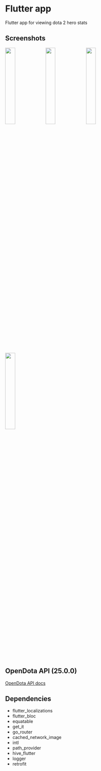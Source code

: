 # Flutter app

Flutter app for viewing dota 2 hero stats

## Screenshots

<img src="https://upload.image.rony.fun/images/image-23-09-24-03-38-3.png" width="25%"/>
<img src="https://upload.image.rony.fun/images/image-23-09-24-03-38-2.png" width="25%"/>
<img src="https://upload.image.rony.fun/images/image-23-09-24-03-38-1.png" width="25%"/><br>
<img src="https://upload.image.rony.fun/images/image-23-09-24-03-38.png" width="25%"/><br>

## OpenDota API (25.0.0)

[OpenDota API docs](https://docs.opendota.com/)

## Dependencies

- flutter_localizations
- flutter_bloc
- equatable
- get_it
- go_router
- cached_network_image
- intl
- path_provider
- hive_flutter
- logger
- retrofit

